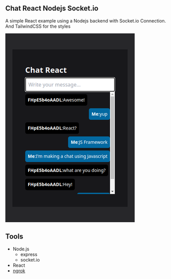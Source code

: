 ## Chat React Nodejs Socket.io

A simple React example using a Nodejs backend with Socket.io Connection. And TailwindCSS for the styles

![](./docs/screenshot.jpg)

## Tools

- Node.js
  - express
  - socket.io
- React
- [ngrok](https://ngrok.com/)
